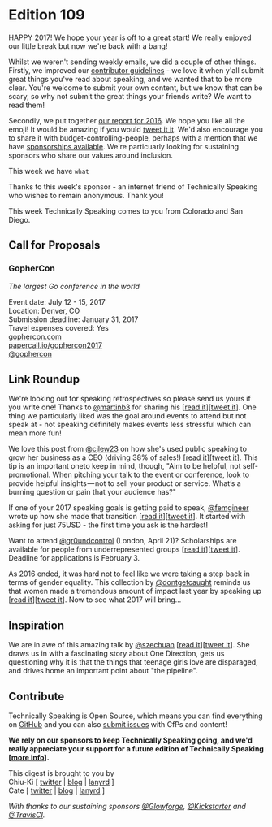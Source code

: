 # Edition 109

HAPPY 2017! We hope your year is off to a great start! We really enjoyed our little break but now we're back with a bang!

Whilst we weren't sending weekly emails, we did a couple of other things. Firstly, we improved our [contributor guidelines](https://github.com/catehstn/technically-speaking/blob/master/CONTRIBUTING.md) - we love it when y'all submit great things you've read about speaking, and we wanted that to be more clear. You're welcome to submit your own content, but we know that can be scary, so why not submit the great things your friends write? We want to read them!

Secondly, we put together [our report for 2016](https://cate.blog/2017/01/24/technically-speaking-2016-emoji-report/). We hope you like all the emoji! It would be amazing if you would [tweet it it](https://twitter.com/home?status=Check%20out%20the%20%40techspeakdigest%202016%20emoji%20report!%20https%3A//cate.blog/2017/01/24/technically-speaking-2016-emoji-report/). We'd also encourage you to share it with budget-controlling-people, perhaps with a mention that we have [sponsorships available](https://techspeak.email/sponsorship/). We're particuarly looking for sustaining sponsors who share our values around inclusion.

This week we have `what`

Thanks to this week's sponsor - an internet friend of Technically Speaking who wishes to remain anonymous. Thank you!

This week Technically Speaking comes to you from Colorado and San Diego.


## Call for Proposals

### GopherCon
*The largest Go conference in the world*

Event date: July 12 - 15, 2017  
Location: Denver, CO  
Submission deadline: January 31, 2017  
Travel expenses covered: Yes  
[gophercon.com](https://gophercon.com/)  
[papercall.io/gophercon2017](https://papercall.io/gophercon2017)  
[@gophercon](https://twitter.com/gophercon)


## Link Roundup

We're looking out for speaking retrospectives so please send us yours if you write one! Thanks to [@martinb3](http://twitter.com/martinb3) for sharing his [[read it](http://martinb3.io/public-speaking-2016/)][[tweet it](https://twitter.com/home?status=Public%20speaking%20retrospective%2C%202016%20edition%20by%20%40martinb3%20http%3A//martinb3.io/public-speaking-2016/%20via%20%40techspeakdigest)]. One thing we particularly liked was the goal around events to attend but not speak at - not speaking definitely makes events less stressful which can mean more fun!

We love this post from [@cjlew23](http://twitter.com/cjlew23) on how she's used public speaking to grow her business as a CEO (driving 38% of sales!) [[read it](https://m.signalvnoise.com/what-i-learned-speaking-at-events-as-a-ceo-for-the-past-2-5-years-8c772664af23#.cmwikl9lc)][[tweet it](https://twitter.com/home?status=What%20I%20learned%20speaking%20at%20events%20as%20a%20CEO%20for%20the%20past%202.5%20years%20by%20%40cjlew23%20https%3A//m.signalvnoise.com/what-i-learned-speaking-at-events-as-a-ceo-for-the-past-2-5-years-8c772664af23%23.cmwikl9lc%20via%20%40techspeakdigest)]. This tip is an important oneto keep in mind, though, "Aim to be helpful, not self-promotional. When pitching your talk to the event or conference, look to provide helpful insights — not to sell your product or service. What’s a burning question or pain that your audience has?"

If one of your 2017 speaking goals is getting paid to speak, [@femgineer](http://twitter.com/femgineer) wrote up how she made that transition [[read it](https://www.entrepreneur.com/article/247382)][[tweet it](https://twitter.com/home?status=3%20Steps%20for%20Getting%20Paid%20for%20Public%20Speaking%20by%20%40femgineer%20https%3A//www.entrepreneur.com/article/247382%20via%20%40techspeakdigest)]. It started with asking for just 75USD - the first time you ask is the hardest!

Want to attend [@gr0undcontrol](http://twitter.com/gr0undcontrol) (London, April 21)? Scholarships are available for people from underrepresented groups [[read it](http://2017.groundcontrolconf.com/blog/2016-10-18-ground-control-2017-scholarship-scheme)][[tweet it](https://twitter.com/home?status=2017%20Scholarship%20Scheme%20by%20%40gr0undcontrol%20http%3A//2017.groundcontrolconf.com/blog/2016-10-18-ground-control-2017-scholarship-scheme%20via%20%40techspeakdigest)]. Deadline for applications is February 3.

As 2016 ended, it was hard not to feel like we were taking a step back in terms of gender equality. This collection by [@dontgetcaught](http://twitter.com/dontgetcaught) reminds us that women made a tremendous amount of impact last year by speaking up [[read it](http://eloquentwoman.blogspot.com/2016/12/the-10-most-important-speeches-by-women.html)][[tweet it](https://twitter.com/home?status=The%2010%20most%20important%20speeches%20by%20women%20in%202016%20by%20%40dontgetcaught%20http%3A//eloquentwoman.blogspot.com/2016/12/the-10-most-important-speeches-by-women.html%20via%20%40techspeakdigest)]. Now to see what 2017 will bring...

## Inspiration

We are in awe of this amazing talk by [@szechuan](http://twitter.com/szechuan) [[read it](http://www.sachajudd.com/one-direction)][[tweet it](https://twitter.com/home?status=How%20the%20tech%20sector%20could%20move%20in%20One%20Direction%20%E2%80%94%20Sacha%20Judd%20by%20%40szechuan%20http%3A//www.sachajudd.com/one-direction%20via%20%40techspeakdigest)]. She draws us in with a fascinating story about One Direction, gets us questioning why it is that the things that teenage girls love are disparaged, and drives home an important point about "the pipeline".

## Contribute

Technically Speaking is Open Source, which means you can find everything on [GitHub](https://github.com/catehstn/technically-speaking/) and you can also [submit issues](https://github.com/catehstn/technically-speaking/issues/new) with CfPs and content!

**We rely on our sponsors to keep Technically Speaking going, and we'd really appreciate your support for a future edition of Technically Speaking [[more info](http://www.techspeak.email/sponsorship/)].**  


This digest is brought to you by  
Chiu-Ki [ [twitter](https://twitter.com/chiuki) | [blog](http://blog.sqisland.com/) | [lanyrd](http://lanyrd.com/profile/chiuki/) ]  
Cate [ [twitter](https://twitter.com/catehstn) | [blog](http://www.cate.blog/) | [lanyrd](http://lanyrd.com/profile/catehstn/) ]

*With thanks to our sustaining sponsors [@Glowforge](http://twitter.com/glowforge), [@Kickstarter](http://twitter.com/kickstarter) and [@TravisCI](http://twitter.com/travisci).*
